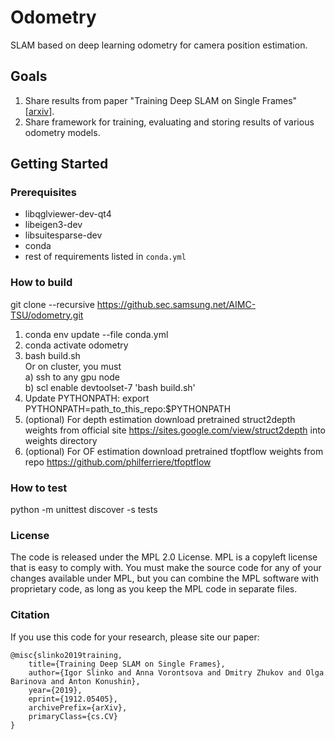 # Odometry

SLAM based on deep learning odometry for camera position estimation.

## Goals	
1) Share results from paper "Training Deep SLAM on Single Frames" [[arxiv](https://arxiv.org/abs/1912.05405)]. 
2) Share framework for training, evaluating and storing results of various odometry models.

## Getting Started
### Prerequisites
- libqglviewer-dev-qt4
- libeigen3-dev
- libsuitesparse-dev
- conda 
- rest of  requirements listed in `conda.yml`

### How to build
git clone --recursive https://github.sec.samsung.net/AIMC-TSU/odometry.git
1. conda env update --file conda.yml<br>
2. conda activate odometry
3. bash build.sh<br>
  Or on cluster, you must<br>
  a) ssh to any gpu node<br>
  b) scl enable devtoolset-7 'bash build.sh'
4. Update PYTHONPATH: export PYTHONPATH=path_to_this_repo:$PYTHONPATH
5. (optional) For depth estimation download pretrained struct2depth weights from official site https://sites.google.com/view/struct2depth into weights directory
6. (optional) For OF estimation download pretrained tfoptflow weights from repo https://github.com/philferriere/tfoptflow


### How to test
python -m unittest discover -s tests

### License
The code is released under the MPL 2.0 License. MPL is a copyleft license that is easy to comply with. You must make the source code for any of your changes available under MPL, but you can combine the MPL software with proprietary code, as long as you keep the MPL code in separate files.

### Citation
If you use this code for your research, please site our paper:
```
@misc{slinko2019training,
    title={Training Deep SLAM on Single Frames},
    author={Igor Slinko and Anna Vorontsova and Dmitry Zhukov and Olga Barinova and Anton Konushin},
    year={2019},
    eprint={1912.05405},
    archivePrefix={arXiv},
    primaryClass={cs.CV}
}
```
